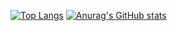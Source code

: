 <!--[![trophy](https://github-profile-trophy.vercel.app/?username=Tatsuya-Ohara)](https://github.com/Tatsuya-Ohara/github-profile-trophy) -->
[![Top Langs](https://github-readme-stats.vercel.app/api/top-langs/?username=Tatsuya-Ohara)](https://github.com/Tatsuya-Ohara/github-readme-stats)
[![Anurag's GitHub stats](https://github-readme-stats.vercel.app/api?username=Tatsuya-Ohara)](https://github.com/Tatsuya-Ohara/github-readme-stats)
